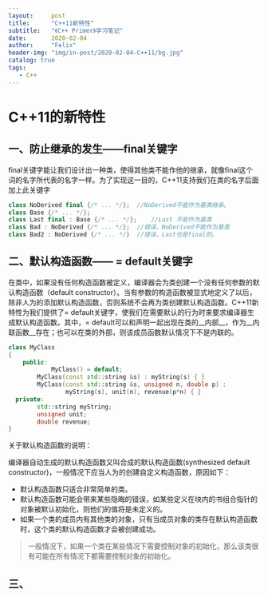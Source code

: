 ```yaml
---
layout:     post
title:      "C++11新特性"
subtitle:   "《C++ Primer》学习笔记"
date:       2020-02-04
author:     "Felix"
header-img: "img/in-post/2020-02-04-C++11/bg.jpg"
catalog: true
tags:
   - C++
---
```


# C++11的新特性



## 一、防止继承的发生——final关键字

final关键字能让我们设计出一种类，使得其他类不能作他的继承，就像final这个词的名字所代表的名字一样。为了实现这一目的，C++11支持我们在类的名字后面加上此关键字

~~~c++
class NoDerived final {/* ... */};	//NoDerived不能作为基类继承。
class Base {/* ... */};							
class Last final : Base {/* ... */};	//Last 不能作为基类
class Bad : NoDerived {/* ... */}; 	//错误，NoDerived不能作为基类
class Bad2 : NoDerived {/* ... */}	//错误，Last也是final的。
~~~

## 二、默认构造函数—— = default关键字

在类中，如果没有任何构造函数被定义，编译器会为类创建一个没有任何参数的默认构造函数（default constructor）。当有参数的构造函数被显式地定义了以后，除非人为的添加默认构造函数，否则系统不会再为类创建默认构造函数。C++11新特性为我们提供了= default关键字，使我们在需要默认的行为时来要求编译器生成默认构造函数。其中，= default可以和声明一起出现在类的__内部__，作为__内联函数__存在；也可以在类的外部，则该成员函数默认情况下不是内联的。

~~~c++
class MyClass
{
	public:
			MyClass() = default;
  		MyClass(const std::string &s) : myString(s) { }
  		MyClass(const std::string &s, unsigned n, double p) : 
  				myString(s), unit(n), revenue(p*n) { }
  private:
  		std::string myString;
  		unsigned unit;
  		double revenue;
}
~~~

关于默认构造函数的说明：

编译器自动生成的默认构造函数又叫合成的默认构造函数(synthesized default constructor)，一般情况下应当人为的创建自定义构造函数，原因如下：

* 默认构造函数只适合非常简单的类。
* 默认构造函数可能会带来某些隐晦的错误，如某些定义在块内的书组合指针的对象被默认初始化，则他们的值将是未定义的。
* 如果一个类的成员内有其他类的对象，只有当成员对象的类存在默认构造函数时，这个类的默认构造函数才会被创建成功。

> 一般情况下，如果一个类在某些情况下需要控制对象的初始化，那么该类很有可能在所有情况下都需要控制对象的初始化。

## 三、